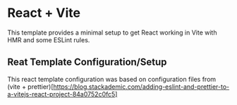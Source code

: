# React + Vite

This template provides a minimal setup to get React working in Vite with HMR and some ESLint rules.

## Reat Template Configuration/Setup

This react template configuration was based on configuration files from (vite + prettier)[https://blog.stackademic.com/adding-eslint-and-prettier-to-a-vitejs-react-project-84a0752c0fc5]
